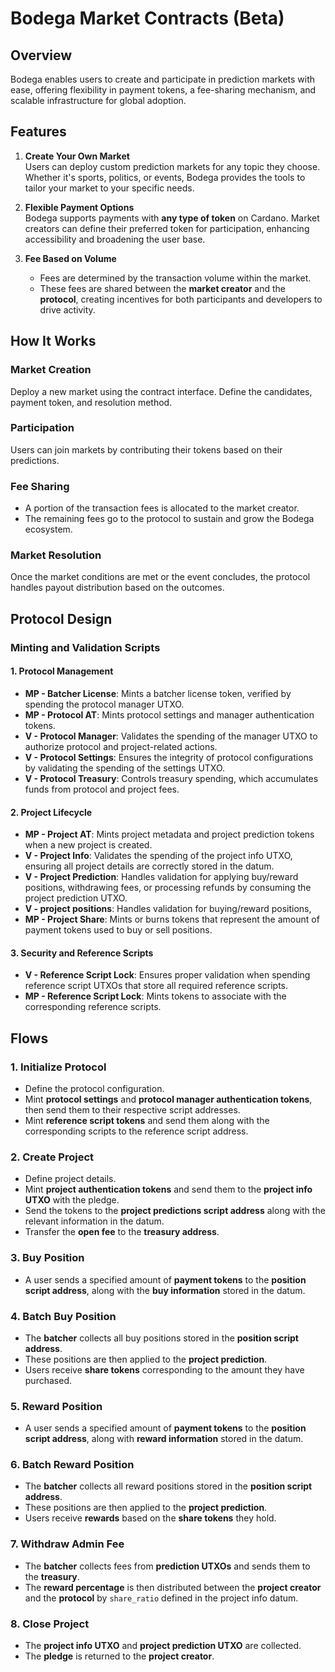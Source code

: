# Bodega Market Contracts (Beta)

## Overview

Bodega enables users to create and participate in prediction markets with ease, offering flexibility in payment tokens, a fee-sharing mechanism, and scalable infrastructure for global adoption.

## Features

1. **Create Your Own Market**  
   Users can deploy custom prediction markets for any topic they choose. Whether it's sports, politics, or events, Bodega provides the tools to tailor your market to your specific needs.

2. **Flexible Payment Options**  
   Bodega supports payments with **any type of token** on Cardano. Market creators can define their preferred token for participation, enhancing accessibility and broadening the user base.

3. **Fee Based on Volume**  
   - Fees are determined by the transaction volume within the market.  
   - These fees are shared between the **market creator** and the **protocol**, creating incentives for both participants and developers to drive activity.

## How It Works

### Market Creation  

Deploy a new market using the contract interface. Define the candidates, payment token, and resolution method.

### Participation

Users can join markets by contributing their tokens based on their predictions.

### Fee Sharing

- A portion of the transaction fees is allocated to the market creator.  
- The remaining fees go to the protocol to sustain and grow the Bodega ecosystem.

### Market Resolution  

Once the market conditions are met or the event concludes, the protocol handles payout distribution based on the outcomes.

## Protocol Design

### Minting and Validation Scripts

#### 1. Protocol Management

- **MP - Batcher License**: Mints a batcher license token, verified by spending the protocol manager UTXO.
- **MP - Protocol AT**: Mints protocol settings and manager authentication tokens.
- **V - Protocol Manager**: Validates the spending of the manager UTXO to authorize protocol and project-related actions.
- **V - Protocol Settings**: Ensures the integrity of protocol configurations by validating the spending of the settings UTXO.
- **V - Protocol Treasury**: Controls treasury spending, which accumulates funds from protocol and project fees.

#### 2. Project Lifecycle

- **MP - Project AT**: Mints project metadata and project prediction tokens when a new project is created.
- **V - Project Info**: Validates the spending of the project info UTXO, ensuring all project details are correctly stored in the datum.
- **V - Project Prediction**: Handles validation for applying buy/reward positions, withdrawing fees, or processing refunds by consuming the project prediction UTXO.
- **V - project positions**: Handles validation for buying/reward positions,
- **MP - Project Share**: Mints or burns tokens that represent the amount of payment tokens used to buy or sell positions.

#### 3. Security and Reference Scripts

- **V - Reference Script Lock**: Ensures proper validation when spending reference script UTXOs that store all required reference scripts.
- **MP - Reference Script Lock**: Mints tokens to associate with the corresponding reference scripts.

## Flows

### 1. Initialize Protocol

- Define the protocol configuration.
- Mint **protocol settings** and **protocol manager authentication tokens**, then send them to their respective script addresses.
- Mint **reference script tokens** and send them along with the corresponding scripts to the reference script address.

### 2. Create Project

- Define project details.
- Mint **project authentication tokens** and send them to the **project info UTXO** with the pledge.
- Send the tokens to the **project predictions script address** along with the relevant information in the datum.
- Transfer the **open fee** to the **treasury address**.

### 3. Buy Position

- A user sends a specified amount of **payment tokens** to the **position script address**, along with the **buy information** stored in the datum.

### 4. Batch Buy Position

- The **batcher** collects all buy positions stored in the **position script address**.
- These positions are then applied to the **project prediction**.
- Users receive **share tokens** corresponding to the amount they have purchased.

### 5. Reward Position

- A user sends a specified amount of **payment tokens** to the **position script address**, along with **reward information** stored in the datum.

### 6. Batch Reward Position

- The **batcher** collects all reward positions stored in the **position script address**.
- These positions are then applied to the **project prediction**.
- Users receive **rewards** based on the **share tokens** they hold.

### 7. Withdraw Admin Fee

- The **batcher** collects fees from **prediction UTXOs** and sends them to the **treasury**.
- The **reward percentage** is then distributed between the **project creator** and the **protocol** by `share_ratio` defined in the project info datum.

### 8. Close Project

- The **project info UTXO** and **project prediction UTXO** are collected.
- The **pledge** is returned to the **project creator**.
